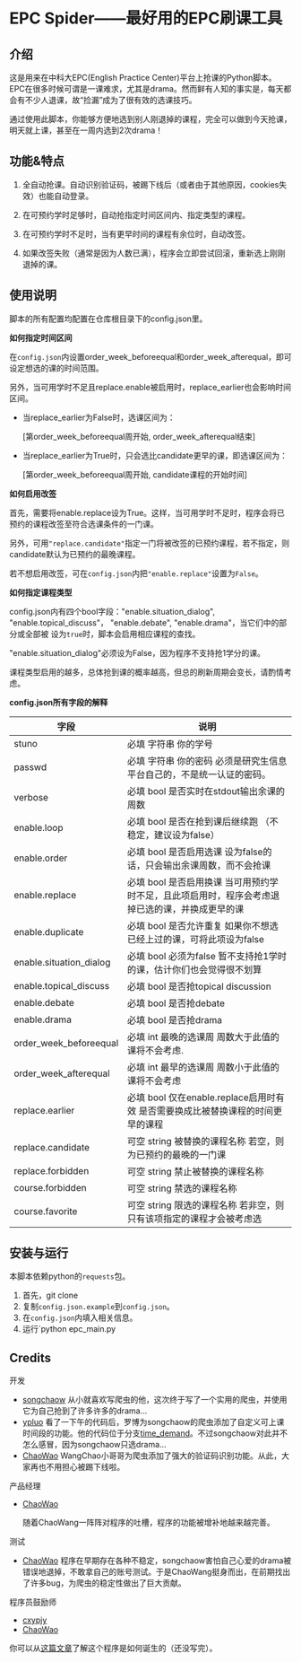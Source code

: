 # EPC Spider——最好用的EPC刷课工具



## 介绍
这是用来在中科大EPC(English Practice Center)平台上抢课的Python脚本。EPC在很多时候可谓是一课难求，尤其是drama。然而鲜有人知的事实是，每天都会有不少人退课，故“捡漏”成为了很有效的选课技巧。

通过使用此脚本，你能够方便地选到别人刚退掉的课程，完全可以做到今天抢课，明天就上课，甚至在一周内选到2次drama！

## 功能&特点
1. 全自动抢课。自动识别验证码，被踢下线后（或者由于其他原因，cookies失效）也能自动登录。
2. 在可预约学时足够时，自动抢指定时间区间内、指定类型的课程。

3. 在可预约学时不足时，当有更早时间的课程有余位时，自动改签。
4. 如果改签失败（通常是因为人数已满），程序会立即尝试回滚，重新选上刚刚退掉的课。

## 使用说明

脚本的所有配置均配置在仓库根目录下的config.json里。

**如何指定时间区间**

在`config.json`内设置order_week_beforeequal和order_week_afterequal，即可设定想选的课的时间范围。

另外，当可用学时不足且replace.enable被启用时，replace\_earlier也会影响时间区间。

- 当replace_earlier为False时，选课区间为：

  [第order_week_beforeequal周开始, order_week_afterequal结束]

- 当replace_earlier为True时，只会选比candidate更早的课，即选课区间为：

  [第order_week_beforeequal周开始, candidate课程的开始时间]

**如何启用改签**

首先，需要将enable.replace设为True。这样，当可用学时不足时，程序会将已预约的课程改签至符合选课条件的一门课。

另外，可用`"replace.candidate"`指定一门将被改签的已预约课程，若不指定，则candidate默认为已预约的最晚课程。

若不想启用改签，可在`config.json`内把`"enable.replace"`设置为`False`。

**如何指定课程类型**

config.json内有四个bool字段："enable.situation_dialog", "enable.topical_discuss"，  "enable.debate", "enable.drama"，当它们中的部分或全部被 设为`true`时，脚本会启用相应课程的查找。

"enable.situation_dialog"必须设为False，因为程序不支持抢1学分的课。

课程类型启用的越多，总体抢到课的概率越高，但总的刷新周期会变长，请酌情考虑。



**config.json所有字段的解释**

| 字段                    | 说明                                                         |
| ----------------------- | ------------------------------------------------------------ |
| stuno                   | 必填 字符串 你的学号                                         |
| passwd                  | 必填 字符串 你的密码 必须是研究生信息平台自己的，不是统一认证的密码。 |
| verbose                 | 必填 bool 是否实时在stdout输出余课的周数                     |
| enable.loop             | 必填 bool 是否在抢到课后继续跑 （不稳定，建议设为false）     |
| enable.order            | 必填 bool 是否启用选课 设为false的话，只会输出余课周数，而不会抢课 |
| enable.replace          | 必填 bool 是否启用换课 当可用预约学时不足，且此项启用时，程序会考虑退掉已选的课，并换成更早的课 |
| enable.duplicate        | 必填 bool 是否允许重复 如果你不想选已经上过的课，可将此项设为false |
| enable.situation_dialog | 必填 bool 必须为false 暂不支持抢1学时的课，估计你们也会觉得很不划算 |
| enable.topical_discuss  | 必填 bool 是否抢topical discussion                           |
| enable.debate           | 必填 bool 是否抢debate                                       |
| enable.drama            | 必填 bool 是否抢drama                                        |
| order_week_beforeequal  | 必填 int 最晚的选课周 周数大于此值的课将不会考虑.            |
| order_week_afterequal   | 必填 int 最早的选课周 周数小于此值的课将不会考虑             |
| replace.earlier         | 必填 bool 仅在enable.replace启用时有效 是否需要换成比被替换课程的时间更早的课程 |
| replace.candidate       | 可空 string 被替换的课程名称 若空，则为已预约的最晚的一门课  |
| replace.forbidden       | 可空 string 禁止被替换的课程名称                             |
| course.forbidden        | 可空 string 禁选的课程名称                                   |
| course.favorite         | 可空 string 限选的课程名称 若非空，则只有该项指定的课程才会被考虑选 |

## 安装与运行

本脚本依赖python的`requests`包。

1. 首先，git clone
2. 复制`config.json.example`到`config.json`。
3. 在`config.json`内填入相关信息。
4. 运行`python epc_main.py


## Credits

开发

- [songchaow](https://github.com/songchaow)
  从小就喜欢写爬虫的他，这次终于写了一个实用的爬虫，并使用它为自己抢到了许多许多的drama...
- [ypluo](https://github.com/ypluo) 看了一下午的代码后，罗博为songchaow的爬虫添加了自定义可上课时间段的功能。他的代码位于分支[time_demand](https://github.com/114DoctorGroup/epc-spider/tree/time_demand)。不过songchaow对此并不怎么感冒，因为songchaow只选drama...
- [ChaoWao](https://github.com/ChaoWao) WangChao小哥哥为爬虫添加了强大的验证码识别功能。从此，大家再也不用担心被踢下线啦。

产品经理

- [ChaoWao](https://github.com/ChaoWao)

  随着ChaoWang一阵阵对程序的吐槽，程序的功能被增补地越来越完善。

测试

- [ChaoWao](https://github.com/ChaoWao) 程序在早期存在各种不稳定，songchaow害怕自己心爱的drama被错误地退掉，不敢拿自己的账号测试。于是ChaoWang挺身而出，在前期找出了许多bug，为爬虫的稳定性做出了巨大贡献。

程序员鼓励师

- [cxypjy](https://github.com/orgs/114DoctorGroup/people/cxypjy)
- [ChaoWao](https://github.com/ChaoWao)

你可以从[这篇文章]( https://www.songchaow.cn/2019/11/02/drama.html )了解这个程序是如何诞生的（还没写完）。